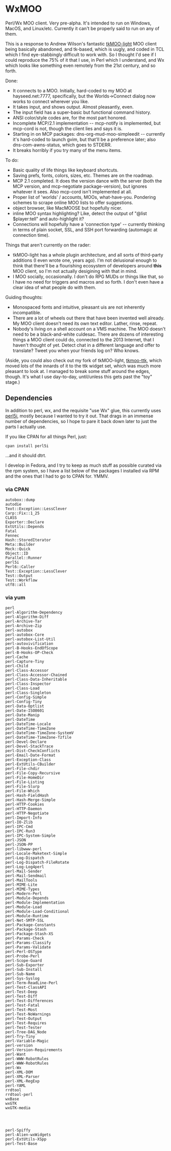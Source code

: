 WxMOO
=====

Perl/Wx MOO client.  Very pre-alpha.  It's intended to run on Windows, MacOS, and Linux/etc.  Currently it can't be properly said to run on any of them.

This is a response to Andrew Wilson's fantastic [tkMOO-light](http://www.awns.com/tkMOO-light) MOO client being basically abandoned, and tk-based, which is uugly, and coded in TCL which I find eye-stabbingly difficult to work with.  So I thought I'd see if I could reproduce the 75% of it that I use, in Perl which I understand, and Wx which looks like something even remotely from the 21st century, and so forth.

Done:
* It connects to a MOO.  Initially, hard-coded to my MOO at hayseed.net:7777, specifically, but the Worlds->Connect dialog now works to connect wherever you like.
* It takes input, and shows output.  Almost pleasantly, even.
* The input field has a super-basic but functional command history.
* ANSI color/style codes are, for the most part honored.
* Incomplete MCP/2.1 implementation -- mcp-notify is implemented, but mcp-cord is not, though the client lies and says it is.
* Starting in on MCP packages: dns-org-mud-moo-simpleedit -- currently it's hard-coded to launch gvim, but that'll be a preference later;  also dns-com-awns-status, which goes to STDERR.
* It breaks horribly if you try many of the menu items.


To do:
* Basic quality of life things like keyboard shortcuts.
* Saving prefs, fonts, colors, sizes, etc.  Themes are on the roadmap.
* MCP 2.1 completed.  It does the version dance with the server (both the MCP version, and mcp-negotiate package-version), but ignores whatever it sees.  Also mcp-cord isn't implemented at all.
* Proper list of 'worlds' / accounts, MOOs, what-have-you.  Pondering schemes to scrape online MOO lists to offer suggestions.
* object browser, like MacMOOSE but hopefully nicer.
* inline MOO syntax highlighting?  Like, detect the output of "@list $player:tell" and auto-highlight it?
* Connections will hopefully have a 'connection type' -- currently thinking in terms of plain socket, SSL, and SSH port forwarding (automagic at connection time).

Things that aren't currently on the rader:
* tkMOO-light has a whole plugin architecture, and all sorts of third-party additions (I even wrote one, years ago).  I'm not delusional enough to think that there'll be a flourishing ecosystem of developers around **this** MOO client, so I'm not actually desigining with that in mind.
* I MOO socially, occasionally.  I don't do RPG MUDs or things like that, so I have no need for triggers and macros and so forth.  I don't even have a clear idea of what people do with them.

Guiding thoughts:
* Monospaced fonts and intuitive, pleasant uis are not inherently incompatible.
* There are a lot of wheels out there that have been invented well already.  My MOO client doesn't need its own text editor.  Lather, rinse, repeat.
* Nobody's living on a shell account on a VMS machine.  The MOO doesn't need to be a black-and-white culdesac.  There are dozens of interesting things a MOO client could do, connected to the 2013 Internet, that I haven't thought of yet.  Detect chat in a different language and offer to translate?  Tweet you when your friends log on?  Who knows.


(Aside, you could also check out my fork of tkMOO-light, [tkmoo-ttk](https://github.com/emersonrp/tkmoo-ttk), which moved lots of the innards of it to the ttk widget set, which was much more pleasant to look at.  I managed to break some stuff around the edges, though.  It's what I use day-to-day, until/unless this gets past the "toy" stage.)

Dependencies
------------

In addition to perl, wx, and the requisite "use Wx" glue, this currently uses [perl5i](http://search.cpan.org/~mschwern/perl5i-v2.12.0/lib/perl5i.pm), mostly because I wanted to try it out.  That drags in an immense number of dependencies, so I hope to pare it back down later to just the parts I actually use.

If you like CPAN for all things Perl, just:

    cpan install perl5i

...and it should dtrt.

I develop in Fedora, and I try to keep as much stuff as possible curated via the rpm system, so I have a list below of the packages I installed via RPM and the ones that I had to go to CPAN for.  YMMV.


### via CPAN
    autobox::dump
    autodie
    Text::Exception::LessClever
    Carp::Fix::1_25
    CLASS
    Exporter::Declare
    ExtUtils::Depends
    Fatal
    Fennec
    Hash::StoredIterator
    Meta::Builder
    Mock::Quick
    Object::ID
    Parallel::Runner
    perl5i
    Perl6::Caller
    Test::Exception::LessClever
    Test::Output
    Test::Workflow
    utf8::all

### via yum
    perl
    perl-Algorithm-Dependency
    perl-Algorithm-Diff
    perl-Archive-Tar
    perl-Archive-Zip
    perl-autobox
    perl-autobox-Core
    perl-autobox-List-Util
    perl-autovivification
    perl-B-Hooks-EndOfScope
    perl-B-Hooks-OP-Check
    perl-Cache
    perl-Capture-Tiny
    perl-Child
    perl-Class-Accessor
    perl-Class-Accessor-Chained
    perl-Class-Data-Inheritable
    perl-Class-Inspector
    perl-Class-Load
    perl-Class-Singleton
    perl-Config-Simple
    perl-Config-Tiny
    perl-Data-Optlist
    perl-Date-ISO8601
    perl-Date-Manip
    perl-DateTime
    perl-DateTime-Locale
    perl-DateTime-TimeZone
    perl-DateTime-TimeZone-SystemV
    perl-DateTime-TimeZone-Tzfile
    perl-Devel-Declare
    perl-Devel-StackTrace
    perl-Dist-CheckConflicts
    perl-Email-Date-Format
    perl-Exception-Class
    perl-ExtUtils-CBuilder
    perl-File-chdir
    perl-File-Copy-Recursive
    perl-File-HomeDir
    perl-File-Listing
    perl-File-Slurp
    perl-File-Which
    perl-Hash-FieldHash
    perl-Hash-Merge-Simple
    perl-HTTP-Cookies
    perl-HTTP-Daemon
    perl-HTTP-Negotiate
    perl-Import-Info
    perl-IO-Zlib
    perl-IPC-Cmd
    perl-IPC-Run3
    perl-IPC-System-Simple
    perl-JSON
    perl-JSON-PP
    perl-libwww-perl
    perl-Locale-Maketext-Simple
    perl-Log-Dispatch
    perl-Log-Dispatch-FileRotate
    perl-Log-Log4perl
    perl-Mail-Sender
    perl-Mail-Sendmail
    perl-MailTools
    perl-MIME-Lite
    perl-MIME-Types
    perl-Modern-Perl
    perl-Module-Depends
    perl-Module-Implementation
    perl-Module-Load
    perl-Module-Load-Conditional
    perl-Module-Runtime
    perl-Net-SMTP-SSL
    perl-Package-Constants
    perl-Package-Stash
    perl-Package-Stash-XS
    perl-Params-Check
    perl-Params-Classify
    perl-Params-Validate
    perl-Perl-OSType
    perl-Probe-Perl
    perl-Scope-Guard
    perl-Sub-Exporter
    perl-Sub-Install
    perl-Sub-Name
    perl-Sys-Syslog
    perl-Term-ReadLine-Perl
    perl-Test-ClassAPI
    perl-Test-Deep
    perl-Test-Diff
    perl-Test-Differences
    perl-Test-Fatal
    perl-Test-Most
    perl-Test-NoWarnings
    perl-Test-Output
    perl-Test-Requires
    perl-Test-Tester
    perl-Tree-DAG_Node
    perl-Try-Tiny
    perl-Variable-Magic
    perl-version
    perl-Version-Requirements
    perl-Want
    perl-WWW-RobotRules
    perl-WWW-RobotRules
    perl-Wx
    perl-XML-DOM
    perl-XML-Parser
    perl-XML-RegExp
    perl-YAML
    rrdtool
    rrdtool-perl
    wxBase
    wxGTK
    wxGTK-media




    perl-Spiffy
    perl-Alien-wxWidgets
    perl-ExtUtils-XSpp
    perl-Test-Base
